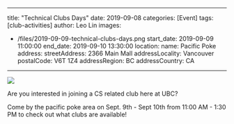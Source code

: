 
---
title: "Technical Clubs Days"
date: 2019-09-08
categories: [Event]
tags: [club-activities]
author: Leo Lin
images:
  - /files/2019-09-09-technical-clubs-days.png
start_date: 2019-09-09 11:00:00
end_date: 2019-09-10 13:30:00
location:
  name: Pacific Poke
  address:
    streetAddress: 2366 Main Mall
    addressLocality: Vancouver
    postalCode: V6T 1Z4
    addressRegion: BC
    addressCountry: CA
---

![](/files/2019-09-09-technical-clubs-days.png)


Are you interested in joining a CS related club here at UBC? 

Come by the pacific poke area on Sept. 9th - Sept 10th from 11:00 AM - 1:30 PM to check out what clubs are available!